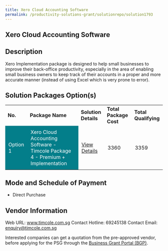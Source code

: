 ```yaml
---
title: Xero Cloud Accounting Software
permalink: /productivity-solutions-grant/solutionrepo/solution1793
---
```


## Xero Cloud Accounting Software

## Description

Xero Implementation package is designed to help small businesses to improve their back-office productivity, especially in the area of enabling small business owners to keep track of their accounts in a proper and more accurate manner (instead of using Excel which is very prone to error).

## Solution Packages Option(s)

<table>
<tr>
<td><b>No.</b></td>
<td><b>Package Name</b></td>
<td><b>Solution Details</b></td>
<td><b>Total Package Cost</b></td>
<td><b>Total Qualifying</b></td>
</tr>
<tr>
<td style='padding: 10px; background-color: #037E8A; color: #FFFFFF;'>Option 1</td>
<td style='padding: 10px; background-color: #037E8A; color: #FFFFFF;'>Xero Cloud Accounting Software - Timcole Package 4 - Premium + Implementation</td>
<td style='padding: 10px;'><a href='https://www.gobusiness.gov.sg/images/psg/Desensitised_Timcole_Annex_3_CR_wef_26_August_2021_Part_4.pdf' target='_blank'>View Details</a></td>
<td style='padding: 10px;'>3360</td>
<td style='padding: 10px;'>3359</td>
</tr>
</table>

## Mode and Schedule of Payment

 - Direct Purchase

## Vendor Information

 Web URL: www.timcole.com.sg 
Contact Hotline: 69245138 
Contact Email: enquiry@timcole.com.sg 


Interested companies can get a quotation from the pre-approved vendor, before applying for the PSG through the <a href='https://www.businessgrants.gov.sg/'>Business Grant Portal (BGP)</a>.

<script src="/jquery/resize-tables.js"></script>
